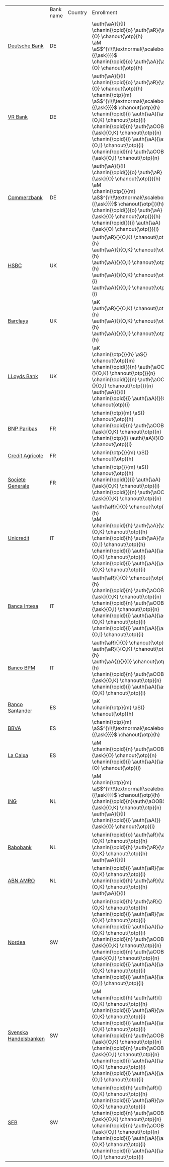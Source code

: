 <table>
	<th>
		<td>Bank name</td>
		<td>Country</td>
		<td>Enrollment</td>
		<td>Authenticators</td>
		<td>Binding</td>
		<td>IPs</td>
		<td>MPs</td>
		<td>Exemptions</td>
	</th>
	<tr class="bank-row" id="deutsche-bank">
		<td><a href="banks/de/deutsche-bank">Deutsche Bank</a> 	</td>
		<td> DE	</td>
		<td> <i class="fas fa-university"></i> </td>
		<td> \auth{\aA}{}{I} <br/> \chanin{\opid}{o} \auth{\aR}{\ask}{O} \chanout{\otp}{h} <br/> \aM <br/> \aS$^{\!\!\textnormal{\scalebox{1}{{\ask}}}}$ <br/> \chanin{\opid}{o} \auth{\aA}{\ask}{O} \chanout{\otp}{h} <br/></td>
		<td> <i class="fas fa-globe-americas"></i>,<i class="fas fa-globe-americas"></i>,-- <br/> <bold>E</bold>,<i class="fas fa-globe-americas"></i>,<i class="fas fa-globe-americas"></i> <br/> <i class="fas fa-university"></i>,<i class="fas fa-university"></i>,<i class="fas fa-university"></i> <br/> <i class="fas fa-globe-americas"></i>,<i class="fas fa-globe-americas"></i>,<i class="fas fa-globe-americas"></i> <br/> <i class="fas fa-globe-americas"></i>,<i class="fas fa-globe-americas"></i>,<i class="fas fa-globe-americas"></i>(\aS)</td>
		<td>  IP-6 <br/> IP-11 <br/> IP-15 <br/> IP-21  </td>
		<td>  MP-10 <br/> MP-19 <br/> MP-25 <br/> MP-27  </td>
		<td> <i class="fas fa-check"></i> </td>
	</tr>
	<tr class="bank-row" id="vr-bank">
		<td><a href="banks/de/vr-bank">VR Bank</a> </td>
		<td> DE	</td>
		<td><i class="fas fa-university"></i> </td>
		<td>\auth{\aA}{}{I} <br/> \chanin{\opid}{o} \auth{\aR}{\ask}{O} \chanout{\otp}{h} <br/> \chanin{\otp}{m} \aS$^{\!\!\textnormal{\scalebox{1}{{\ask}}}}$ \chanout{\otp}{h} <br/> \chanin{\opid}{i} \auth{\aA}{\ask}{O,K} \chanout{\otp}{i} <br/> \chanin{\opid}{n} \auth{\aOOBS}{\ask}{O,K} \chanout{\otp}{n} <br/> \chanin{\opid}{i} \auth{\aA}{\ask}{O,I} \chanout{\otp}{i} <br/> \chanin{\opid}{n} \auth{\aOOBS}{\ask}{O,I} \chanout{\otp}{n} </td>
		<td><i class="fas fa-globe-americas"></i>, <i class="fas fa-globe-americas"></i>, <i class="fas fa-globe-americas"></i> <br/> <bold>E</bold>,<i class="fas fa-globe-americas"></i>,\bMFA  <br/> <i class="fas fa-university"></i>, <i class="fas fa-university"></i>, <i class="fas fa-globe-americas"></i> <br/>  <i class="fas fa-globe-americas"></i>,<i class="fas fa-globe-americas"></i>,<i class="fas fa-globe-americas"></i> <br/> <i class="fas fa-globe-americas"></i>,<i class="fas fa-globe-americas"></i>,<i class="fas fa-globe-americas"></i> <br/> <i class="fas fa-globe-americas"></i>,<i class="fas fa-globe-americas"></i>,<i class="fas fa-globe-americas"></i> <br/> <i class="fas fa-globe-americas"></i>,<i class="fas fa-globe-americas"></i>,<i class="fas fa-globe-americas"></i> </td>
		<td>	IP-6 <br/> IP-15 <br/> IP-31 <br/> IP-32 </td>
		<td> 	MP-8 <br/> MP-20,<br/> MP-21 <br/> MP-22,<br/>MP-28 <br/> MP-29	</td>
		<td> <i class="fas fa-check"></i> </td>
	</tr>
	<tr class="bank-row" id="commerzbank">
		<td><a href="banks/de/commerzbank">Commerzbank</a>  </td>
		<td>DE   </td>
		<td><i class="fas fa-globe-americas"></i> </td><td> \auth{\aA}{}{I} <br/> \chanin{\opid{}}{o} \auth{\aR}{\ask}{O} \chanout{\otp{}}{h} <br/> \aM <br/> \chanin{\otp{}}{m} \aS$^{\!\!\textnormal{\scalebox{1}{{\ask}}}}$ \chanout{\otp{}}{h} <br/> \chanin{\opid{}}{o} \auth{\aA}{\ask}{O} \chanout{\otp{}}{h} <br/> \chanin{\opid{}}{i} \auth{\aA}{\ask}{O} \chanout{\otp{}}{i} </td>
		<td><i class="fas fa-globe-americas"></i>, <i class="fas fa-globe-americas"></i>, -- <br/> <bold>E</bold>,<i class="fas fa-globe-americas"></i>,<i class="fas fa-globe-americas"></i>  <br/> <i class="fas fa-globe-americas"></i>,<i class="fas fa-globe-americas"></i>,<i class="fas fa-globe-americas"></i> <br/> <i class="fas fa-globe-americas"></i>,<i class="fas fa-globe-americas"></i>,<i class="fas fa-globe-americas"></i> <br/> <i class="fas fa-globe-americas"></i>,<i class="fas fa-globe-americas"></i>,<i class="fas fa-globe-americas"></i>(\bS) <br/> <i class="fas fa-globe-americas"></i>,<i class="fas fa-globe-americas"></i>,<i class="fas fa-globe-americas"></i>(\bS) </td>
		<td>  IP-6 <br/> IP-11 <br/> IP-15 <br/> IP-21  </td>
		<td>  MP-8 <br/> MP-19 <br/> MP-22 <br/> MP-27  </td>
		<td> <i class="fas fa-check"></i> </td>
	</tr>
	<tr class="bank-row" id="hsbc">
		<td><a href="banks/uk/hsbc">HSBC</a></td>
		<td>UK	</td>
		<td><i class="fas fa-university"></i>  </td>
		<td>\auth{\aR}{}{O,K} \chanout{\otp{}}{h} <br/> \auth{\aA}{}{O,K} \chanout{\otp{}}{h} <br/> \auth{\aA}{}{O,I} \chanout{\otp{}}{h} <br/> \auth{\aA}{}{O,K} \chanout{\otp{}}{i} <br/> \auth{\aA}{}{O,I} \chanout{\otp{}}{i} </td>
		<td><bold>E</bold>,<i class="fas fa-globe-americas"></i>,\bMFA <br/> <i class="fas fa-globe-americas"></i>,<i class="fas fa-globe-americas"></i>,\bMFA <br/> <i class="fas fa-globe-americas"></i>,<i class="fas fa-globe-americas"></i>,\bMFA <br/> <i class="fas fa-globe-americas"></i>,<i class="fas fa-globe-americas"></i>,\bMFA <br/> <i class="fas fa-globe-americas"></i>,<i class="fas fa-globe-americas"></i>,\bMFA </td>
		<td> IP-2 <br/> IP-19 <br/> IP-20  </td>
		<td> MP-15 <br/> MP-16 </td>
		<td> <i class="fas fa-check-double"></i></td>
	</tr>
	<tr class="bank-row" id="barclays">
		<td><a href="banks/uk/barclays">Barclays</a></td>
		<td>UK	</td>
		<td> <i class="fas fa-university"></i>  </td>
		<td>\aK <br/> \auth{\aR}{}{O,K} \chanout{\otp{}}{h} <br/> \auth{\aA}{}{O,K} \chanout{\otp{}}{h} <br/> \auth{\aA}{}{O,I} \chanout{\otp{}}{h}  </td>
		<td><bold>E</bold>, <i class="fas fa-globe-americas"></i>, <i class="fas fa-globe-americas"></i><br/> <i class="fas fa-globe-americas"></i>,<i class="fas fa-globe-americas"></i>,\bMFA <br/> <i class="fas fa-globe-americas"></i>, <i class="fas fa-globe-americas"></i>, \bMFA  <br/> <i class="fas fa-globe-americas"></i>, <i class="fas fa-globe-americas"></i>, \bMFA </td>
		<td> IP-2 <br/> IP-19, <br/> IP-20 </td>
		<td></td>
		<td><i class="fas fa-check-double"></i></td>
	</tr>
	<tr class="bank-row" id="lloyds-bank">
		<td><a href="banks/uk/lloyds-bank">LLoyds Bank</a></td>
		<td>UK</td>
		<td><i class="fas fa-university"></i>   </td>
		<td>\aK <br/> \chanin{\otp{}}{h} \aS{} \chanout{\otp}{m} <br/> \chanin{\opid{}}{n} \auth{\aOOBS}{}{O,K} \chanout{\otp{}}{n} <br/> \chanin{\opid{}}{n} \auth{\aOOBS}{}{O,I} \chanout{\otp{}}{n} <br/> \auth{\aA}{}{I} <br/> \chanin{\opid}{i} \auth{\aA}{}{O} \chanout{otp}{i}  </td>
		<td><bold>E</bold>, <i class="fas fa-university"></i>, <i class="fas fa-university"></i> <br/> <bold>E</bold>,<i class="fas fa-university"></i>,<i class="fas fa-university"></i> <br/> <i class="fas fa-globe-americas"></i>,<i class="fas fa-globe-americas"></i>,<i class="fas fa-globe-americas"></i> <br/> <i class="fas fa-globe-americas"></i>,<i class="fas fa-globe-americas"></i>,<i class="fas fa-globe-americas"></i> <br/> <i class="fas fa-globe-americas"></i>,<i class="fas fa-globe-americas"></i>,<i class="fas fa-globe-americas"></i> <br/> <i class="fas fa-globe-americas"></i>,<i class="fas fa-globe-americas"></i>,<i class="fas fa-globe-americas"></i> </td>
		<td> IP-17 <br/> IP-29, <br/> IP-30 </td>
		<td>MP-17 <br/> MP-26 </td>
		<td> <i class="fas fa-check-double"></i></td>
	</tr>
	<tr class="bank-row" id="bnp-paribas">
		<td><a href="banks/fr/bnp-paribas">BNP Paribas</a></td>
		<td>FR </td>
		<td><i class="fas fa-globe-americas"></i>   </td>
		<td>\chanin{\otp}{m} \aS{} \chanout{\otp}{h}<br/> \chanin{\opid}{n} \auth{\aOOBS}{\ask}{O,K} \chanout{\otp}{n} <br/> \chanin{\otp}{i} \auth{\aA}{}{O} \chanout{\otp}{i}  </td>
		<td><bold>E</bold>,<i class="fas fa-globe-americas"></i>,<i class="fas fa-globe-americas"></i> <br/> <i class="fas fa-globe-americas"></i>,<i class="fas fa-globe-americas"></i>,<i class="fas fa-globe-americas"></i>(\aS) <br/> <i class="fas fa-globe-americas"></i>,<i class="fas fa-globe-americas"></i>,<i class="fas fa-globe-americas"></i>(\aS)  </td>
		<td> IP-14 <br/> IP-27 </td>
		<td>MP-12,MP-20 </td>
		<td><i class="fas fa-check-double"></i></td>
	</tr>
	<tr class="bank-row" id="credit-agricole">
		<td><a href="banks/fr/credit-agricole">Credit Agricole</a></td>
		<td>FR </td>
		<td> <i class="fas fa-globe-americas"></i>  </td>
		<td>\chanin{\otp{}}{m} \aS{} \chanout{\otp}{h} </td>
		<td><bold>E</bold>,<i class="fas fa-globe-americas"></i>,<i class="fas fa-globe-americas"></i> </td>
		<td>IP-14 </td>
		<td> </td>
		<td><i class="fas fa-check-double"></i></td>
	</tr>
	<tr class="bank-row" id="societe-generale">
		<td><a href="banks/fr/societe-generale">Societe Generale</a></td>
		<td>FR </td>
		<td><i class="fas fa-globe-americas"></i>   </td>
		<td>\chanin{\otp{}}{m} \aS{} \chanout{\otp}{h} <br/> \chanin{\opid{}}{i} \auth{\aA}{\ask}{O,K} \chanout{\otp}{i} <br/> \chanin{\opid{}}{n} \auth{\aOOBS}{\ask}{O,K} \chanout{\otp}{n}  </td>
		<td><bold>E</bold>,<i class="fas fa-globe-americas"></i>,<i class="fas fa-globe-americas"></i> <br/> <i class="fas fa-globe-americas"></i>,<i class="fas fa-globe-americas"></i>,<i class="fas fa-globe-americas"></i>(\aS) <br/> <i class="fas fa-globe-americas"></i>,<i class="fas fa-globe-americas"></i>,<i class="fas fa-globe-americas"></i>(\aS) </td>
		<td> IP-14 <br/> IP-27</td>
		<td> MP-20 </td>
		<td><i class="fas fa-check"></i></td>
	</tr>
	<tr class="bank-row" id="unicredit">
		<td><a href="banks/it/unicredit">Unicredit</a></td>
		<td>IT </td>
		<td><i class="fas fa-university"></i>   </td>
		<td>\auth{\aR}{}{O} \chanout{\otp{}}{h} <br/> \aM <br/> \chanin{\opid}{h} \auth{\aA}{\ask}{O,K} \chanout{\otp}{h} <br/> \chanin{\opid}{h} \auth{\aA}{\ask}{O,I} \chanout{\otp}{h} <br/> \chanin{\opid}{i} \auth{\aA}{\ask}{O,K} \chanout{\otp}{i} <br/> \chanin{\opid}{i} \auth{\aA}{\ask}{O,K} \chanout{\otp}{i} </td>
		<td><bold>E</bold>, <i class="fas fa-university"></i>, <i class="fas fa-university"></i> <br/> <bold>E</bold>, <i class="fas fa-globe-americas"></i>, <i class="fas fa-globe-americas"></i> <br/> <i class="fas fa-globe-americas"></i>,<i class="fas fa-globe-americas"></i>,\bMFA <br/> <i class="fas fa-globe-americas"></i>,<i class="fas fa-globe-americas"></i>,\bMFA <br/> <i class="fas fa-globe-americas"></i>,<i class="fas fa-globe-americas"></i>,\bMFA <br/> <i class="fas fa-globe-americas"></i>,<i class="fas fa-globe-americas"></i>,\bMFA </td>
		<td>  IP-1 <br/> IP-11, <br/> IP-24 <br/> IP-25  </td>
		<td> MP-20 <br/> MP-21 </td>
		<td><i class="fas fa-check-double"></i></td>
	</tr>
	<tr class="bank-row" id="banca-intesa">
		<td><a href="banks/it/banca-intesa">Banca Intesa</a></td>
		<td>IT </td>
		<td><i class="fas fa-university"></i>   </td>
		<td>\auth{\aR}{}{O} \chanout{\otp{}}{h} <br/> \chanin{\opid}{n} \auth{\aOOBS}{\ask}{O,K} \chanout{\otp}{n}<br/>  \chanin{\opid}{n} \auth{\aOOBS}{\ask}{O,I} \chanout{\otp}{n} <br/> \chanin{\opid}{i} \auth{\aA}{\ask}{O,K} \chanout{\otp}{i} <br/> \chanin{\opid}{i} \auth{\aA}{\ask}{O,I} \chanout{\otp}{i}  </td>
		<td><bold>E</bold>, <i class="fas fa-university"></i>, <i class="fas fa-university"></i> <br/> <i class="fas fa-globe-americas"></i>, <i class="fas fa-globe-americas"></i>, \bMFA <br/> <i class="fas fa-globe-americas"></i>, <i class="fas fa-globe-americas"></i>, \bMFA <br/> <i class="fas fa-globe-americas"></i>, <i class="fas fa-globe-americas"></i>, \bMFA <br/> <i class="fas fa-globe-americas"></i>, <i class="fas fa-globe-americas"></i>, \bMFA </td>
		<td> IP-1 <br/> IP-27, <br/> IP-28  </td>
		<td> MP-1 <br/> MP-20, <br/> MP-21  </td>
		<td><i class="fas fa-check-double"></i> </td>
	</tr>
	<tr class="bank-row" id="banco-bpm">
		<td><a href="banks/it/banco-bpm">Banco BPM</a></td>
		<td>IT </td>
		<td><i class="fas fa-university"></i>   </td>
		<td>\auth{\aR}{}{O} \chanout{\otp}{h} <br/> \auth{\aR}{}{O,K} \chanout{\otp}{h} <br/>  \auth{\aA{}}{}{O} \chanout{\otp}{h}<br/> \chanin{\opid}{n} \auth{\aOOBS}{\ask}{O,K} \chanout{\otp}{n} <br/> \chanin{\opid}{i} \auth{\aA}{\ask}{O,K}  \chanout{\otp}{i} </td>
		<td><bold>E</bold>, <i class="fas fa-university"></i>, <i class="fas fa-university"></i> <br/> <i class="fas fa-globe-americas"></i>, <i class="fas fa-university"></i>, <i class="fas fa-university"></i> <br/> <i class="fas fa-globe-americas"></i>,<i class="fas fa-globe-americas"></i>,\bMFA <br/> <i class="fas fa-globe-americas"></i>,<i class="fas fa-globe-americas"></i>,\bMFA <br/> <i class="fas fa-globe-americas"></i>,<i class="fas fa-globe-americas"></i>,\bMFA  </td>
		<td>IP-1 <br/> IP-2, <br/> IP-18 <br/> IP-27  </td>
		<td>MP-1 <br/> MP-20 </td>
		<td><i class="fas fa-check"></i> </td>
	</tr>
	<tr class="bank-row" id="banco-santander">
		<td><a href="banks/es/banco-santander">Banco Santander</a></td>
		<td>ES	</td>
		<td><i class="fas fa-globe-americas"></i>   </td>
		<td>\aK <br/> \chanin{\otp}{m} \aS{} \chanout{\otp}{h}  </td>
		<td><bold>E</bold>,<i class="fas fa-globe-americas"></i>,<i class="fas fa-globe-americas"></i> <br/> <bold>E</bold>,<i class="fas fa-globe-americas"></i>,<i class="fas fa-globe-americas"></i>  </td>
		<td>IP-16</td>
		<td>MP-14 </td>
		<td><i class="fas fa-check-double"></i></td>
	</tr>
	<tr class="bank-row" id="bbva">
		<td><a href="banks/es/bbva">BBVA</a></td>
		<td>ES</td>
		<td><i class="fas fa-globe-americas"></i></td>
		<td>\chanin{\otp}{m} \aS$^{\!\!\textnormal{\scalebox{1}{{\ask}}}}$ \chanout{\otp}{h} </td>
		<td><bold>E</bold>,<i class="fas fa-globe-americas"></i>,<i class="fas fa-globe-americas"></i>  </td>
		<td>IP-15 </td>
		<td>MP-13 </td>
		<td><i class="fas fa-check"></i></td>
	</tr>
	<tr class="bank-row" id="la-caixa">
		<td><a href="banks/es/la-caixa">La Caixa</a></td>
		<td>ES </td>
		<td><i class="fas fa-globe-americas"></i> </td>
		<td>\aM <br/> \chanin{\opid}{n} \auth{\aOOBS{}}{\ask}{O} \chanout{\otp}{n} <br/> \chanin{\opid}{i} \auth{\aA}{\ask}{O} \chanout{\otp}{i} </td>
		<td><bold>E</bold>,<i class="fas fa-university"></i>,<i class="fas fa-university"></i> <br/> <i class="fas fa-globe-americas"></i>, <i class="fas fa-globe-americas"></i>, \bMFA <br/> <i class="fas fa-globe-americas"></i>, <i class="fas fa-globe-americas"></i>, \bMFA  </td>
		<td>IP-11<br/> IP-26 </td>
		<td>MP-19</td>
		<td><i class="fas fa-check-double"></i></td>
	</tr>
	<tr class="bank-row" id="ing">
		<td><a href="banks/nl/ing">ING</a></td>
		<td>NL	</td>
		<td><i class="fas fa-globe-americas"></i> </td>
		<td>\aM <br/> \chanin{\otp}{m} \aS$^{\!\!\textnormal{\scalebox{1}{{\ask}}}}$ \chanout{\otp}{h} <br/> \chanin{\opid}{n}\auth{\aOOBS{}}{\ask}{O,K} \chanout{\otp}{n} <br/> \auth{\aA}{}{I} <br/> \chanin{\opid}{i} \auth{\aA{}}{\ask}{O} \chanout{\otp}{i} </td>
		<td><bold>E</bold>,<i class="fas fa-globe-americas"></i>,<i class="fas fa-globe-americas"></i> <br/> <bold>E</bold>,<i class="fas fa-globe-americas"></i>,<i class="fas fa-globe-americas"></i> <br/> <i class="fas fa-globe-americas"></i>,<i class="fas fa-globe-americas"></i>,<i class="fas fa-globe-americas"></i>(\aS) <br/> <i class="fas fa-globe-americas"></i>, <i class="fas fa-globe-americas"></i>, -- <br/> <i class="fas fa-globe-americas"></i>,<i class="fas fa-globe-americas"></i>,<i class="fas fa-globe-americas"></i>(\aS) </td>
		<td> IP-11 <br/> IP-15, <br/> IP-27  </td>
		<td>MP-19 <br/> MP-27 </td>
		<td><i class="fas fa-check"></i></td>
	</tr>
	<tr class="bank-row" id="rabobank">
		<td><a href="banks/nl/rabobank">Rabobank</a></td>
		<td>NL	</td>
		<td><i class="fas fa-globe-americas"></i> </td>
		<td>\chanin{\opid}{o} \auth{\aR}{\ask}{O,K} \chanout{\otp}{h} <br/> \chanin{\opid}{h} \auth{\aR}{\ask}{O,K} \chanout{\otp}{h} <br/> \auth{\aA}{}{I}  </td>
		<td><bold>E</bold>,<i class="fas fa-university"></i>,<i class="fas fa-university"></i> <br/> -- <br/> <i class="fas fa-globe-americas"></i>, <i class="fas fa-globe-americas"></i>, --  </td>
		<td>IP-7 <br/> IP-10 </td>
		<td>MP-9 <br/> MP-24 </td>
		<td> <i class="fas fa-check-double"></i> </td>
	</tr>
	<tr class="bank-row" id="abn-amro">
		<td><a href="banks/nl/abn-amro">ABN AMRO</a></td>
		<td>NL	</td>
		<td><i class="fas fa-globe-americas"></i> </td>
		<td>\chanin{\opid}{i} \auth{\aR}{\ask}{O,K} \chanout{\otp}{i} <br/> \chanin{\opid}{h} \auth{\aR}{\ask}{O,K} \chanout{\otp}{h} <br/> \auth{\aA}{}{I}  </td>
		<td><bold>E</bold>,<i class="fas fa-globe-americas"></i>,<i class="fas fa-globe-americas"></i> <br/> -- <br/> <i class="fas fa-globe-americas"></i>, <i class="fas fa-globe-americas"></i>, --<br/>  </td>
		<td>IP-5 <br/> IP-10 </td>
		<td> MP-5 <br/> MP-5, <br/> MP-23 <br/> MP-23  </td>
		<td><i class="fas fa-check-double"></i></td>
	</tr>
	<tr class="bank-row" id="nordea">
		<td><a href="banks/sw/nordea">Nordea</a></td>
		<td>SW	</td>
		<td><i class="fas fa-globe-americas"></i> </td>
		<td>\chanin{\opid}{h} \auth{\aR}{}{O,K} \chanout{\otp}{h} <br/> \chanin{\opid}{i} \auth{\aR}{\ask}{O,K} \chanout{\otp}{i} <br/> \chanin{\opid}{i} \auth{\aA}{\ask}{O,K} \chanout{\otp}{i} <br/> \chanin{\opid}{n} \auth{\aOOBS}{\ask}{O,K} \chanout{\otp}{n}<br/> \chanin{\opid}{n} \auth{\aOOBS}{\ask}{O,I} \chanout{\otp}{n} <br/> \chanin{\opid}{i} \auth{\aA}{\ask}{O,K} \chanout{\otp}{i}<br/> \chanin{\opid}{i} \auth{\aA}{\ask}{O,I} \chanout{\otp}{i} </td>
		<td><bold>E</bold>,<i class="fas fa-globe-americas"></i>,<i class="fas fa-globe-americas"></i> <br/> <i class="fas fa-globe-americas"></i>,<i class="fas fa-globe-americas"></i>,<i class="fas fa-globe-americas"></i> <br/> <i class="fas fa-globe-americas"></i>,<i class="fas fa-globe-americas"></i>,\bMFA <br/> <i class="fas fa-globe-americas"></i>,<i class="fas fa-globe-americas"></i>,\bMFA <br/> <i class="fas fa-globe-americas"></i>,<i class="fas fa-globe-americas"></i>,\bMFA <br/> <i class="fas fa-globe-americas"></i>,<i class="fas fa-globe-americas"></i>,\bMFA <br/> <i class="fas fa-globe-americas"></i>,<i class="fas fa-globe-americas"></i>,\bMFA </td>
		<td> IP-5 <br/> IP-8, <br/> IP-13 <br/> IP-27, <br/> IP-28  </td>
		<td> MP-3 <br/> MP-20, <br/>MP-21  </td>
		<td><i class="fas fa-check-double"></i></td>
	</tr>
	<tr class="bank-row" id="svenska-handelsbanken">
		<td><a href="banks/sw/svenska-handelsbanken">Svenska Handelsbanken</a></td>
		<td>SW	</td>
		<td><i class="fas fa-university"></i> </td>
		<td>\aM <br/> \chanin{\opid}{h} \auth{\aR}{}{O,K} \chanout{\otp}{h} <br/> \chanin{\opid}{i} \auth{\aR}{\ask}{O,K} \chanout{\otp}{i} <br/> \chanin{\opid}{i} \auth{\aA}{\ask}{O,K} \chanout{\otp}{i} <br/> \chanin{\opid}{n} \auth{\aOOBS}{\ask}{O,K} \chanout{\otp}{n}<br/> \chanin{\opid}{n} \auth{\aOOBS}{\ask}{O,I} \chanout{\otp}{n} <br/> \chanin{\opid}{i} \auth{\aA}{\ask}{O,K} \chanout{\otp}{i}<br/> \chanin{\opid}{i} \auth{\aA}{\ask}{O,I} \chanout{\otp}{i}  </td>
		<td><bold>E</bold>,<i class="fas fa-globe-americas"></i>,<i class="fas fa-globe-americas"></i> <br/> \bMFA,<i class="fas fa-globe-americas"></i>,<i class="fas fa-globe-americas"></i> <br/> \bMFA,<i class="fas fa-globe-americas"></i>,<i class="fas fa-globe-americas"></i> <br/> <i class="fas fa-globe-americas"></i>,<i class="fas fa-globe-americas"></i>,\bMFA <br/> <i class="fas fa-globe-americas"></i>,<i class="fas fa-globe-americas"></i>,\bMFA <br/> <i class="fas fa-globe-americas"></i>,<i class="fas fa-globe-americas"></i>,\bMFA <br/> <i class="fas fa-globe-americas"></i>,<i class="fas fa-globe-americas"></i>,\bMFA <br/> <i class="fas fa-globe-americas"></i>,<i class="fas fa-globe-americas"></i>,\bMFA  </td>
		<td> IP-5 <br/> IP-8, <br/> IP-11 <br/> IP-13,<br/>IP-27 <br/> IP-28 </td>
		<td> MP-3 <br/> MP-10, <br/> MP-20 <br/> MP-21 </td>
		<td><i class="fas fa-times"></i></td>
	</tr>
	<tr class="bank-row" id="seb">
		<td><a href="banks/sw/seb">SEB</a></td>
		<td>SW	</td>
		<td><i class="fas fa-globe-americas"></i> </td>
		<td>\chanin{\opid}{h} \auth{\aR}{}{O,K} \chanout{\otp}{h} <br/> \chanin{\opid}{i} \auth{\aR}{\ask}{O,K} \chanout{\otp}{i} <br/> \chanin{\opid}{n} \auth{\aOOBS}{\ask}{O,K} \chanout{\otp}{n}<br/> \chanin{\opid}{n} \auth{\aOOBS}{\ask}{O,I} \chanout{\otp}{n} <br/> \chanin{\opid}{i} \auth{\aA}{\ask}{O,K} \chanout{\otp}{i}<br/> \chanin{\opid}{i} \auth{\aA}{\ask}{O,I} \chanout{\otp}{i} </td>
		<td><bold>E</bold>,<i class="fas fa-globe-americas"></i>,<i class="fas fa-globe-americas"></i> <br/> \bMFA,<i class="fas fa-globe-americas"></i>,<i class="fas fa-globe-americas"></i> <br/> <i class="fas fa-globe-americas"></i>,<i class="fas fa-globe-americas"></i>,\bMFA <br/> <i class="fas fa-globe-americas"></i>,<i class="fas fa-globe-americas"></i>,\bMFA <br/> <i class="fas fa-globe-americas"></i>,<i class="fas fa-globe-americas"></i>,\bMFA <br/> <i class="fas fa-globe-americas"></i>,<i class="fas fa-globe-americas"></i>,\bMFA </td>
		<td> IP-5 <br/> IP-8,<br/> IP-27 <br/> IP-28 </td>
		<td> MP-3 <br/> MP-20, <br/> MP-21 </td>
		<td> <i class="fas fa-times"></i></td>
	</tr>
</table>
